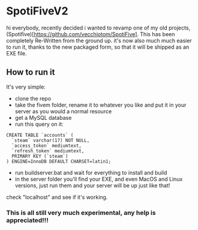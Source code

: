 # SpotiFiveV2

hi everybody, recently decided i wanted to revamp one of my old projects, (Spotifive)[https://github.com/vecchiotom/SpotiFive]. This has been completely Re-Written from the ground up. it's now also much much easier to run it, thanks to the new packaged form, so that it will be shipped as an EXE file.

## How to run it

It's very simple:

* clone the repo
* take the fivem folder, rename it to whatever you like and put it in your server as you would a normal resource
* get a MySQL database
* run this query on it:

```
CREATE TABLE `accounts` (
  `steam` varchar(17) NOT NULL,
  `access_token` mediumtext,
  `refresh_token` mediumtext,
  PRIMARY KEY (`steam`)
) ENGINE=InnoDB DEFAULT CHARSET=latin1;

```

* run buildserver.bat and wait for everything to install and build
* in the server folder you'll find your EXE, and even MacOS and Linux versions, just run them and your server will be up just like that!

check "localhost" and see if it's working.

### This is all still very much experimental, any help is appreciated!!!